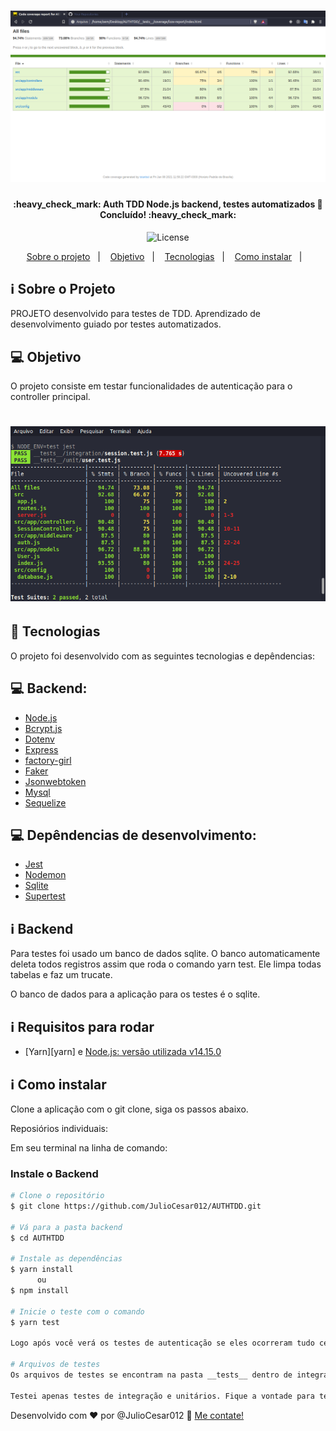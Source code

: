 <h1 align="center">
    <img alt="AuthTDD" title="#AUTHTDD" src="./github/testetdd.png" width="620px" />
</h1>

<h4 align="center">
	:heavy_check_mark: Auth TDD Node.js backend, testes automatizados 🚀 Concluído! :heavy_check_mark:
</h4>
<p align="center">
  <img alt="License" src="https://img.shields.io/badge/license-MIT-brightgreen">
</p>

<p align="center">
  <a href="#information_source-sobre-o-projeto">Sobre o projeto</a>&nbsp;&nbsp;&nbsp;|&nbsp;&nbsp;&nbsp;
  <a href="#computer-objetivo">Objetivo</a>&nbsp;&nbsp;&nbsp;|&nbsp;&nbsp;&nbsp;
  <a href="#rocket-tecnologias">Tecnologias</a>&nbsp;&nbsp;&nbsp;|&nbsp;&nbsp;&nbsp;
  <a href="#information_source-como-instalar">Como instalar</a>&nbsp;&nbsp;&nbsp;|&nbsp;&nbsp;&nbsp;
</p>

## :information_source: Sobre o Projeto

PROJETO desenvolvido para testes de TDD. Aprendizado de desenvolvimento guiado por testes automatizados.

## :computer: Objetivo

O projeto consiste em testar funcionalidades de autenticação para o controller principal.

<h1 align="center">
    <img alt="Example" title="Example" src="./github/testetddcmd.png" width="620px" />
</h1>

## :rocket: Tecnologias

O projeto foi desenvolvido com as seguintes tecnologias e depêndencias:

## :computer: Backend:

- [Node.js][nodejs]
- [Bcrypt.js][bcryptjs]
- [Dotenv][dotenv]
- [Express][express]
- [factory-girl][factory-girl]
- [Faker][faker]
- [Jsonwebtoken][jsonwebtoken]
- [Mysql][mysql]
- [Sequelize][sequelize]

## :computer: Depêndencias de desenvolvimento:

- [Jest][jest]
- [Nodemon][nodemon]
- [Sqlite][sqlite]
- [Supertest][supertest]

## :information_source: Backend

Para testes foi usado um banco de dados sqlite. O banco automaticamente deleta todos registros assim que roda o comando yarn test. Ele limpa todas tabelas e faz um trucate.

O banco de dados para a aplicação para os testes é o sqlite.

## :information_source: Requisitos para rodar

- [Yarn][yarn] e [Node.js: versão utilizada v14.15.0][nodejs]

## :information_source: Como instalar

Clone a aplicação com o git clone, siga os passos abaixo.

Reposiórios individuais:

Em seu terminal na linha de comando:

### Instale o Backend

```bash
# Clone o repositório
$ git clone https://github.com/JulioCesar012/AUTHTDD.git

# Vá para a pasta backend
$ cd AUTHTDD

# Instale as dependências
$ yarn install
      ou
$ npm install

# Inicie o teste com o comando
$ yarn test

Logo após você verá os testes de autenticação se eles ocorreram tudo certo ou se falhou.

# Arquivos de testes
Os arquivos de testes se encontram na pasta __tests__ dentro de integration e unit.

Testei apenas testes de integração e unitários. Fique a vontade para testar outras funções, etc.
```

Desenvolvido com ♥ por @JulioCesar012 :wave: [Me contate!](https://www.linkedin.com/in/julio-cesar-filho-759653171/)

[nodejs]: https://nodejs.org/
[bcryptjs]: https://www.npmjs.com/package/bcryptjs
[dotenv]: https://www.npmjs.com/package/dotenv
[express]: https://expressjs.com/pt-br/
[factory-girl]: https://www.npmjs.com/package/factory-girl
[faker]: https://www.npmjs.com/package/faker
[jsonwebtoken]: https://jwt.io/
[mysql]: https://www.mysql.com/
[sequelize]: https://sequelize.org/
[jest]: https://jestjs.io/
[nodemon]: https://nodemon.io/
[sqlite]: https://www.npmjs.com/package/sqlite3
[supertest]: https://www.npmjs.com/package/supertest
